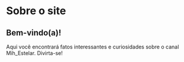 # Sobre o site

<section class="intro">
      <h2>Bem-vindo(a)!</h2>
      <p>Aqui você encontrará fatos interessantes e curiosidades sobre o canal Mih_Estelar. Divirta-se!</p>
    </section>

